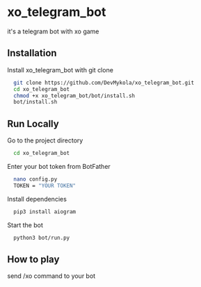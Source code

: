 # xo_telegram_bot

it's a telegram bot with xo game

## Installation

Install xo_telegram_bot with git clone

```bash
  git clone https://github.com/DevMykola/xo_telegram_bot.git
  cd xo_telegram_bot
  chmod +x xo_telegram_bot/bot/install.sh
  bot/install.sh
```
    
## Run Locally

Go to the project directory

```bash
  cd xo_telegram_bot
```

Enter your bot token from BotFather

```bash
  nano config.py
  TOKEN = "YOUR TOKEN"
```

Install dependencies

```bash
  pip3 install aiogram
```

Start the bot

```bash
  python3 bot/run.py
```

## How to play
send /xo command to your bot
